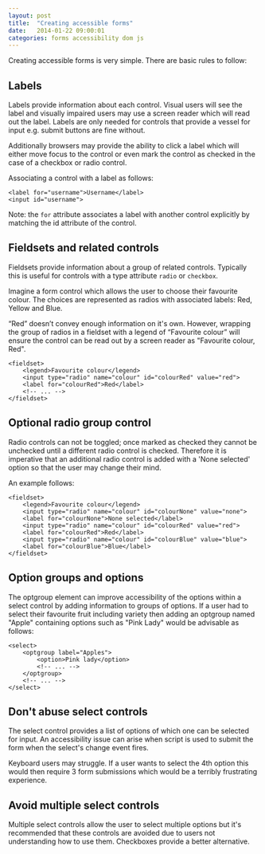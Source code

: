 ```yaml
---
layout: post
title:  "Creating accessible forms"
date:   2014-01-22 09:00:01
categories: forms accessibility dom js
---
```


<!-- none option on radios -->

Creating accessible forms is very simple. There are basic rules to follow:

## Labels

Labels provide information about each control. Visual users will see the label and visually impaired users may use a screen reader which will read out the label. Labels are only needed for controls that provide a vessel for input e.g. submit buttons are fine without.

Additionally browsers may provide the ability to click a label which will either move focus to the control or even mark the control as checked in the case of a checkbox or radio control.

Associating a control with a label as follows:

	<label for="username">Username</label>
	<input id="username">

Note: the `for` attribute associates a label with another control explicitly by matching the id attribute of the control.

## Fieldsets and related controls

Fieldsets provide information about a group of related controls. Typically this is useful for controls with a type attribute `radio` or `checkbox`.

Imagine a form control which allows the user to choose their favourite colour. The choices are represented as radios with associated labels: Red, Yellow and Blue.

“Red” doesn’t convey enough information on it's own. However, wrapping the group of radios in a fieldset with a legend of “Favourite colour” will ensure the control can be read out by a screen reader as "Favourite colour, Red".

	<fieldset>
		<legend>Favourite colour</legend>
		<input type="radio" name="colour" id="colourRed" value="red">
		<label for="colourRed">Red</label>
		<!-- ... -->
	</fieldset>

## Optional radio group control

Radio controls can not be toggled; once marked as checked they cannot be unchecked until a different radio control is checked. Therefore it is imperative that an additional radio control is added with a 'None selected' option so that the user may change their mind.

An example follows:

	<fieldset>
		<legend>Favourite colour</legend>
		<input type="radio" name="colour" id="colourNone" value="none">
		<label for="colourNone">None selected</label>
		<input type="radio" name="colour" id="colourRed" value="red">
		<label for="colourRed">Red</label>
		<input type="radio" name="colour" id="colourBlue" value="blue">
		<label for="colourBlue">Blue</label>
	</fieldset>

## Option groups and options

The optgroup element can improve accessibility of the options within a select control by adding information to groups of options. If a user had to select their favourite fruit including variety then adding an optgroup named "Apple" containing options such as "Pink Lady" would be advisable as follows:

	<select>
		<optgroup label="Apples">
			<option>Pink lady</option>
			<!-- ... -->
		</optgroup>
		<!-- ... -->
	</select>

## Don't abuse select controls

The select control provides a list of options of which one can be selected for input. An accessibility issue can arise when script is used to submit the form when the select's change event fires.

Keyboard users may struggle. If a user wants to select the 4th option this would then require 3 form submissions which would be a terribly frustrating experience.

## Avoid multiple select controls

Multiple select controls allow the user to select multiple options but it's recommended that these controls are avoided due to users not understanding how to use them. Checkboxes provide a better alternative.